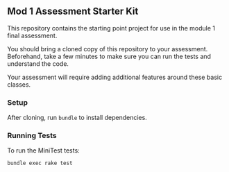 ## Mod 1 Assessment Starter Kit

This repository contains the starting point project for use in the module 1 final assessment.

You should bring a cloned copy of this repository to your assessment. Beforehand, take a few minutes
to make sure you can run the tests and understand the code.

Your assessment will require adding additional features around these basic classes.

### Setup

After cloning, run `bundle` to install dependencies.

### Running Tests

To run the MiniTest tests:

```
bundle exec rake test
```
